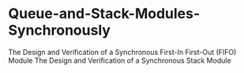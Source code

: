 # Queue-and-Stack-Modules-Synchronously
The Design and Verification of a Synchronous First-In First-Out (FIFO) Module
The Design and Verification of a Synchronous Stack Module
